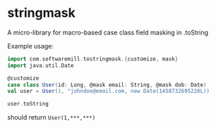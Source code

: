 # stringmask
A micro-library for macro-based case class field masking in .toString

Example usage:
```scala
import com.softwaremill.tostringmask.{customize, mask}
import java.util.Date

@customize
case class User(id: Long, @mask email: String, @mask dob: Date)
val user = User(1, "johndoe@email.com, new Date(1458732695220L))

user.toString
```
should return `User(1,***,***)`
